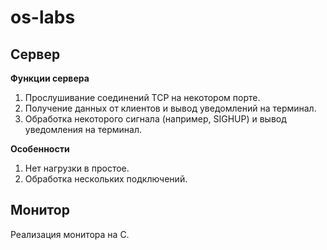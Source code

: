 # os-labs

## Сервер
**Функции сервера**
1. Прослушивание соединений TCP на некотором порте.
2. Получение данных от клиентов и вывод уведомлений
на терминал.
3. Обработка некоторого сигнала (например, SIGHUP) и
вывод уведомления на терминал.

**Особенности**
1. Нет нагрузки в простое.
2. Обработка нескольких подключений.

## Монитор
Реализация монитора на C.